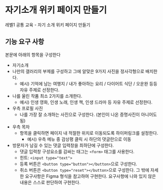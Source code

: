 # 자기소개 위키 페이지 만들기

레벨1 공통 교육 - 자기 소개 위키 페이지 만들기

## 기능 요구 사항

본문에 아래의 항목을 구성한다

- 자기소개
- 나만의 갤러리의 부제를 구성하고 그에 알맞은 9가지 사진을 정사각형으로 배치한다.
  - 예시) 기억에 남는 여행지 / 내가 좋아하는 요리 / 다이어트 식단 / 오운완 등등 자유 주제로 선정한다.
- 나를 울린 작품 최소 2가지를 소개한다.
  - 예시) 인생 영화, 인생 노래, 인생 책, 인생 드라마 등 자유 주제로 선정한다.
- 우측 프로필 사진
  - 나를 가장 잘 소개하는 사진으로 구성한다. (본인이 나온 증명사진이 아니어도 됨)
- 우측 목차
  - 항목을 클릭하면 페이지 내 적절한 위치로 이동되도록 하이퍼링크를 설정한다.
    - 예시) 우측 메뉴 중 감상평 클릭 시 하단의 댓글란으로 이동
- 방문자가 남길 수 있는 댓글 입력창을 최하단에 구성한다.
  - 댓글 입력창 구성요소를 감싸는 태그는 `<form>` 태그를 사용한다.
  - 힌트: `<input type="text">`
  - 등록 버튼은 `<button type="button"></button>`으로 구성한다.
  - 취소 버튼은 `<button type="reset"></button>`으로 구성한다.
    그 밖에 자세한 요구사항은 Figma 형식을 참고하여 구현한다.
    요구사항에 나와 있지 않은 내용은 스스로 판단하여 구현한다.

##
